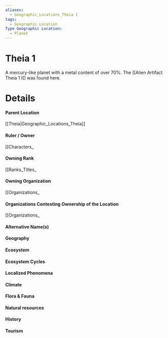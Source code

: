 ```yaml
---
aliases:
  - Geographic_Locations_Theia 1
tags:
  - Geographic_Location
Type Geographic Location:
  - Planet
---
```

# Theia 1
A mercury-like planet with a metal content of over 70%. The [[Alien Artifact Theia 1 I]] was found here.


# Details
#### Parent Location
[[Theia|Geographic_Locations_Theia]]
#### Ruler / Owner
[[Characters_
#### Owning Rank
[[Ranks_Titles_
#### Owning Organization
[[Organizations_
#### Organizations Contesting Ownership of the Location
[[Organizations_
#### Alternative Name(s)
#### Geography
#### Ecosystem
#### Ecosystem Cycles
#### Localized Phenomena
#### Climate
#### Flora & Fauna
#### Natural resources
#### History
#### Tourism
